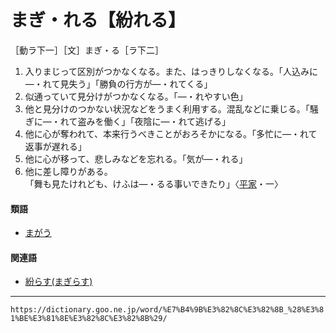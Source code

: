 # まぎ・れる【紛れる】

［動ラ下一］［文］まぎ・る［ラ下二］
1. 入りまじって区別がつかなくなる。また、はっきりしなくなる。「人込みに―・れて見失う」「勝負の行方が―・れてくる」
2.  似通っていて見分けがつかなくなる。「―・れやすい色」
3.  他と見分けのつかない状況などをうまく利用する。混乱などに乗じる。「騒ぎに―・れて盗みを働く」「夜陰に―・れて逃げる」
4.  他に心が奪われて、本来行うべきことがおろそかになる。「多忙に―・れて返事が遅れる」
5.  他に心が移って、悲しみなどを忘れる。「気が―・れる」
6.  他に差し障りがある。    
    「舞も見たけれども、けふは―・るる事いできたり」〈[平家](https://dictionary.goo.ne.jp/word/%E5%B9%B3%E5%AE%B6%E7%89%A9%E8%AA%9E/#jn-198120)・一〉
        

#### 類語

-   [まがう](https://dictionary.goo.ne.jp/word/%E7%B4%9B%E3%81%86/#jn-207193)

#### 関連語

-   [紛らす(まぎらす)](https://dictionary.goo.ne.jp/word/%E7%B4%9B%E3%82%89%E3%81%99/#jn-207448)

---
`https://dictionary.goo.ne.jp/word/%E7%B4%9B%E3%82%8C%E3%82%8B_%28%E3%81%BE%E3%81%8E%E3%82%8C%E3%82%8B%29/`